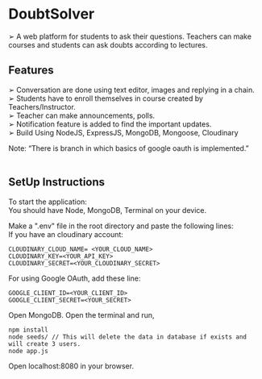 # DoubtSolver
➢ A web platform for students to ask their questions. Teachers can make courses and students can ask doubts according to lectures. </br> 

## Features
➢ Conversation are done using text editor, images and replying in a chain. </br>
➢ Students have to enroll themselves in course created by Teachers/Instructor. </br>
➢ Teacher can make announcements, polls. </br>
➢ Notification feature is added to find the important updates.</br>
➢ Build Using NodeJS, ExpressJS, MongoDB, Mongoose, Cloudinary</br>

Note: “There is branch in which basics of google oauth is implemented.”</br>
</br>
## SetUp Instructions
To start the application: </br>
You should have Node, MongoDB, Terminal on your device.</br>

Make a ".env" file in the root directory and paste the following lines:</br>
If you have an cloudinary account: </br>
```
CLOUDINARY_CLOUD_NAME= <YOUR_CLOUD_NAME> 
CLOUDINARY_KEY=<YOUR_API_KEY> 
CLOUDINARY_SECRET=<YOUR_CLOUDINARY_SECRET>
```
For using Google OAuth, add these line:</br>
```
GOOGLE_CLIENT_ID=<YOUR_CLIENT_ID> 
GOOGLE_CLIENT_SECRET=<YOUR_SECRET>
```
Open MongoDB. Open the terminal and run,</br>
```
npm install
node seeds/ // This will delete the data in database if exists and will create 3 users.
node app.js
```
Open localhost:8080 in your browser.
